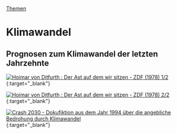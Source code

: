 [Themen](../themen.html)   

# Klimawandel

## Prognosen zum Klimawandel der letzten Jahrzehnte

[![Hoimar von Ditfurth : Der Ast auf dem wir sitzen - ZDF (1978) 1/2](https://img.youtube.com/vi/rtluPMxhdjk/0.jpg)](https://www.youtube.com/watch?v=rtluPMxhdjk){:target="_blank"}   

[![Hoimar von Ditfurth : Der Ast auf dem wir sitzen - ZDF (1978) 2/2](https://img.youtube.com/vi/TETCYuxRNC4/0.jpg)](https://www.youtube.com/watch?v=TETCYuxRNC4){:target="_blank"}   

[![Crash 2030 - Dokufiktion aus dem Jahr 1994 über die angebliche Bedrohung durch Klimawandel](https://img.youtube.com/vi/0KPOeFURZMw/0.jpg)](https://www.youtube.com/watch?v=0KPOeFURZMw){:target="_blank"}   
